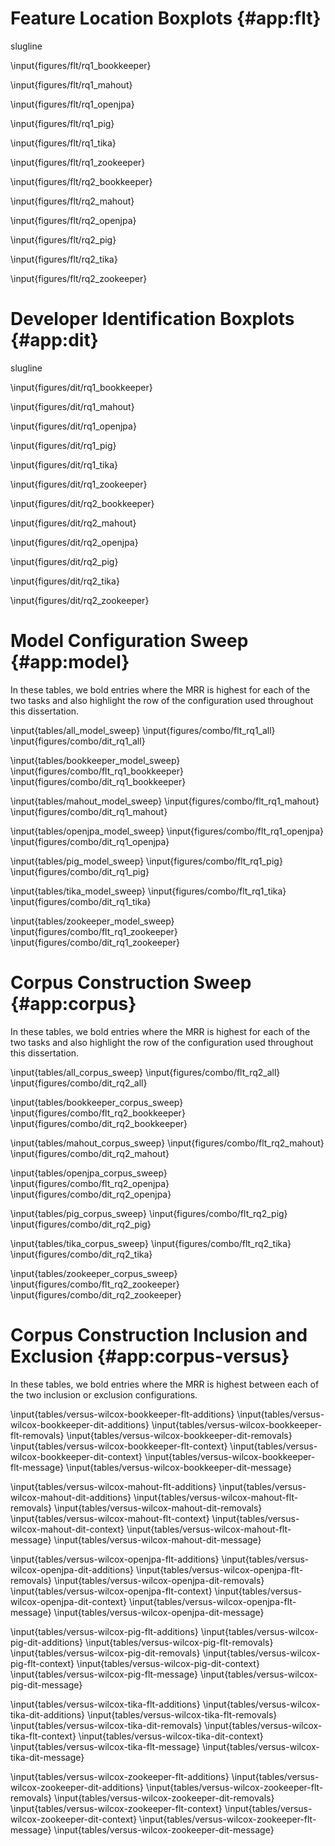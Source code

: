 # Feature Location Boxplots {#app:flt}

slugline

<!-- BookKeeper v4.3.0
max bound:	843
same:	38	0.265734265734
same (ones):	34	0.237762237762
diff of 1:	14	0.0979020979021
diff of 2:	13	0.0909090909091
diff of 3:	4	0.027972027972
within <=1:	14	0.0979020979021
within <=5:	40	0.27972027972
within <=10:	46	0.321678321678
within <=50:	74	0.517482517483
other (>50.000000):	31	0.216783216783
within <= 8 (1.000000%):	42	0.293706293706
within <= 42 (5.000000%):	73	0.51048951049
within <= 84 (10.000000%):	84	0.587412587413
within <= 422 (50.000000%):	95	0.664335664336
other > 422 (50.000000%):	10	0.0699300699301
worst (Changesets - Snapshot) 639.0 -680.0
total:	143

-->

\input{figures/flt/rq1_bookkeeper}

<!-- old text
Figure \ref{fig:flt:rq1:bookkeeper} shows the effectiveness measures for
\bookkeeper.  Again, the figure suggests that changesets perform better than
snapshots, even though the difference of MRR is only $0.0056$ (Table
\ref{table:feature_location_rq1}.)
-->


<!-- Mahout v0.10.0
max bound:	1556
same:	6	0.12
same (ones):	5	0.1
diff of 1:	5	0.1
diff of 2:	4	0.08
diff of 3:	0	0.0
within <=1:	5	0.1
within <=5:	12	0.24
within <=10:	15	0.3
within <=50:	23	0.46
other (>50.000000):	21	0.42
within <= 16 (1.000000%):	17	0.34
within <= 78 (5.000000%):	24	0.48
within <= 156 (10.000000%):	28	0.56
within <= 778 (50.000000%):	40	0.8
other > 778 (50.000000%):	4	0.08
worst (Changesets - Snapshot) 865.0 -1133.0
total:	50


-->

\input{figures/flt/rq1_mahout}

<!-- OpenJPA v2.3.0
max bound:	4968
same:	16	0.12213740458
same (ones):	14	0.106870229008
diff of 1:	12	0.0916030534351
diff of 2:	5	0.0381679389313
diff of 3:	3	0.0229007633588
within <=1:	12	0.0916030534351
within <=5:	25	0.190839694656
within <=10:	36	0.274809160305
within <=50:	62	0.473282442748
other (>50.000000):	53	0.404580152672
within <= 50 (1.000000%):	62	0.473282442748
within <= 248 (5.000000%):	76	0.580152671756
within <= 497 (10.000000%):	89	0.679389312977
within <= 2484 (50.000000%):	112	0.854961832061
other > 2484 (50.000000%):	3	0.0229007633588
worst (Changesets - Snapshot) 888.0 -4478.0
total:	131


-->

\input{figures/flt/rq1_openjpa}

<!-- Pig v0.14.0
max bound:	2098
same:	30	0.172413793103
same (ones):	26	0.149425287356
diff of 1:	15	0.0862068965517
diff of 2:	10	0.0574712643678
diff of 3:	11	0.0632183908046
within <=1:	15	0.0862068965517
within <=5:	48	0.275862068966
within <=10:	52	0.298850574713
within <=50:	90	0.51724137931
other (>50.000000):	54	0.310344827586
within <= 21 (1.000000%):	67	0.385057471264
within <= 105 (5.000000%):	106	0.609195402299
within <= 210 (10.000000%):	119	0.683908045977
within <= 1049 (50.000000%):	137	0.787356321839
other > 1049 (50.000000%):	7	0.0402298850575
worst (Changesets - Snapshot) 762.0 -1556.0
total:	174

-->

\input{figures/flt/rq1_pig}

<!-- Tika v1.8
max bound:	954
same:	5	0.138888888889
same (ones):	4	0.111111111111
diff of 1:	9	0.25
diff of 2:	4	0.111111111111
diff of 3:	2	0.0555555555556
within <=1:	9	0.25
within <=5:	16	0.444444444444
within <=10:	19	0.527777777778
within <=50:	23	0.638888888889
other (>50.000000):	8	0.222222222222
within <= 10 (1.000000%):	19	0.527777777778
within <= 48 (5.000000%):	23	0.638888888889
within <= 95 (10.000000%):	26	0.722222222222
within <= 477 (50.000000%):	29	0.805555555556
other > 477 (50.000000%):	2	0.0555555555556
worst (Changesets - Snapshot) 163.0 -539.0
total:	36


-->

\input{figures/flt/rq1_tika}

<!-- ZooKeeper v3.5.0
max bound:	927
same:	60	0.248962655602
same (ones):	56	0.232365145228
diff of 1:	32	0.132780082988
diff of 2:	16	0.0663900414938
diff of 3:	10	0.0414937759336
within <=1:	32	0.132780082988
within <=5:	72	0.298755186722
within <=10:	86	0.356846473029
within <=50:	126	0.522821576763
other (>50.000000):	55	0.228215767635
within <= 9 (1.000000%):	85	0.352697095436
within <= 46 (5.000000%):	121	0.502074688797
within <= 93 (10.000000%):	144	0.597510373444
within <= 464 (50.000000%):	175	0.726141078838
other > 464 (50.000000%):	6	0.0248962655602
worst (Changesets - Snapshot) 405 -517
total:	241


-->

\input{figures/flt/rq1_zookeeper}

<!-- BookKeeper v4.3.0
max bound:	843
same:	29	0.202797202797
same (ones):	21	0.146853146853
diff of 1:	16	0.111888111888
diff of 2:	8	0.0559440559441
diff of 3:	8	0.0559440559441
within <=1:	16	0.111888111888
within <=5:	43	0.300699300699
within <=10:	59	0.412587412587
within <=50:	83	0.58041958042
other (>50.000000):	31	0.216783216783
within <= 8 (1.000000%):	52	0.363636363636
within <= 42 (5.000000%):	82	0.573426573427
within <= 84 (10.000000%):	95	0.664335664336
within <= 422 (50.000000%):	112	0.783216783217
other > 422 (50.000000%):	2	0.013986013986
worst (Changesets - Historical) 620.0 -392.0
total:	143

-->

\input{figures/flt/rq2_bookkeeper}

<!-- Mahout v0.10.0
max bound:	1556
same:	6	0.12
same (ones):	4	0.08
diff of 1:	7	0.14
diff of 2:	4	0.08
diff of 3:	1	0.02
within <=1:	7	0.14
within <=5:	14	0.28
within <=10:	16	0.32
within <=50:	27	0.54
other (>50.000000):	17	0.34
within <= 16 (1.000000%):	21	0.42
within <= 78 (5.000000%):	32	0.64
within <= 156 (10.000000%):	37	0.74
within <= 778 (50.000000%):	43	0.86
other > 778 (50.000000%):	1	0.02
worst (Changesets - Historical) 823.0 -636.0
total:	50

-->

\input{figures/flt/rq2_mahout}

<!-- OpenJPA v2.3.0
max bound:	4968
same:	15	0.114503816794
same (ones):	14	0.106870229008
diff of 1:	7	0.0534351145038
diff of 2:	4	0.030534351145
diff of 3:	7	0.0534351145038
within <=1:	7	0.0534351145038
within <=5:	24	0.18320610687
within <=10:	33	0.251908396947
within <=50:	65	0.496183206107
other (>50.000000):	51	0.389312977099
within <= 50 (1.000000%):	65	0.496183206107
within <= 248 (5.000000%):	101	0.770992366412
within <= 497 (10.000000%):	107	0.81679389313
within <= 2484 (50.000000%):	116	0.885496183206
other > 2484 (50.000000%):	0	0.0
worst (Changesets - Historical) 594.0 -2153.0
total:	131

-->

\input{figures/flt/rq2_openjpa}

<!-- Pig v0.14.0
max bound:	2098
same:	22	0.126436781609
same (ones):	19	0.109195402299
diff of 1:	12	0.0689655172414
diff of 2:	8	0.0459770114943
diff of 3:	2	0.0114942528736
within <=1:	12	0.0689655172414
within <=5:	35	0.201149425287
within <=10:	47	0.270114942529
within <=50:	92	0.528735632184
other (>50.000000):	60	0.344827586207
within <= 21 (1.000000%):	67	0.385057471264
within <= 105 (5.000000%):	123	0.706896551724
within <= 210 (10.000000%):	138	0.793103448276
within <= 1049 (50.000000%):	151	0.867816091954
other > 1049 (50.000000%):	1	0.00574712643678
worst (Changesets - Historical) 1062.0 -784.0
total:	174

-->

\input{figures/flt/rq2_pig}

<!-- Tika v1.8
max bound:	954
same:	6	0.166666666667
same (ones):	4	0.111111111111
diff of 1:	6	0.166666666667
diff of 2:	1	0.0277777777778
diff of 3:	0	0.0
within <=1:	6	0.166666666667
within <=5:	7	0.194444444444
within <=10:	12	0.333333333333
within <=50:	24	0.666666666667
other (>50.000000):	6	0.166666666667
within <= 10 (1.000000%):	12	0.333333333333
within <= 48 (5.000000%):	23	0.638888888889
within <= 95 (10.000000%):	28	0.777777777778
within <= 477 (50.000000%):	30	0.833333333333
other > 477 (50.000000%):	0	0.0
worst (Changesets - Historical) 101.0 -128.0
total:	36

-->

\input{figures/flt/rq2_tika}

<!-- ZooKeeper v3.5.0
max bound:	927
same:	43	0.178423236515
same (ones):	36	0.149377593361
diff of 1:	28	0.116182572614
diff of 2:	21	0.0871369294606
diff of 3:	12	0.0497925311203
within <=1:	28	0.116182572614
within <=5:	81	0.336099585062
within <=10:	118	0.489626556017
within <=50:	169	0.701244813278
other (>50.000000):	29	0.120331950207
within <= 9 (1.000000%):	114	0.473029045643
within <= 46 (5.000000%):	168	0.697095435685
within <= 93 (10.000000%):	182	0.755186721992
within <= 464 (50.000000%):	198	0.821576763485
other > 464 (50.000000%):	0	0.0
worst (Changesets - Historical) 415 -183
total:	241

-->

\input{figures/flt/rq2_zookeeper}


# Developer Identification Boxplots  {#app:dit}

slugline

<!-- BookKeeper v4.3.0
max bound:	5
same:	30	0.182926829268
same (ones):	17	0.103658536585
diff of 1:	61	0.371951219512
diff of 2:	20	0.121951219512
diff of 3:	41	0.25
within <=1:	61	0.371951219512
within <=5:	134	0.817073170732
within <=10:	134	0.817073170732
within <=50:	134	0.817073170732
other (>50.000000):	0	0.0
within <= 0 (1.000000%):	0	0.0
within <= 0 (5.000000%):	0	0.0
within <= 1 (10.000000%):	61	0.371951219512
within <= 3 (50.000000%):	122	0.743902439024
other > 3 (50.000000%):	12	0.0731707317073
worst (Changesets - Snapshot) 4.0 -4.0
total:	164


-->

\input{figures/dit/rq1_bookkeeper}

<!-- Mahout v0.10.0
max bound:	38
same:	16	0.12030075188
same (ones):	4	0.0300751879699
diff of 1:	17	0.127819548872
diff of 2:	19	0.142857142857
diff of 3:	16	0.12030075188
within <=1:	17	0.127819548872
within <=5:	67	0.503759398496
within <=10:	94	0.706766917293
within <=50:	117	0.87969924812
other (>50.000000):	0	0.0
within <= 0 (1.000000%):	0	0.0
within <= 2 (5.000000%):	36	0.270676691729
within <= 4 (10.000000%):	63	0.473684210526
within <= 19 (50.000000%):	109	0.81954887218
other > 19 (50.000000%):	8	0.0601503759398
worst (Changesets - Snapshot) 33.0 -19.0
total:	133


-->
\input{figures/dit/rq1_mahout}

<!-- OpenJPA v2.3.0
max bound:	26
same:	22	0.160583941606
same (ones):	8	0.0583941605839
diff of 1:	27	0.197080291971
diff of 2:	10	0.0729927007299
diff of 3:	15	0.109489051095
within <=1:	27	0.197080291971
within <=5:	72	0.525547445255
within <=10:	101	0.737226277372
within <=50:	115	0.839416058394
other (>50.000000):	0	0.0
within <= 0 (1.000000%):	0	0.0
within <= 1 (5.000000%):	27	0.197080291971
within <= 3 (10.000000%):	52	0.379562043796
within <= 13 (50.000000%):	108	0.788321167883
other > 13 (50.000000%):	7	0.0510948905109
worst (Changesets - Snapshot) 13.0 -21.0
total:	137

-->

\input{figures/dit/rq1_openjpa}

<!-- Pig v0.14.0
max bound:	28
same:	22	0.0990990990991
same (ones):	3	0.0135135135135
diff of 1:	35	0.157657657658
diff of 2:	23	0.103603603604
diff of 3:	28	0.126126126126
within <=1:	35	0.157657657658
within <=5:	138	0.621621621622
within <=10:	184	0.828828828829
within <=50:	200	0.900900900901
other (>50.000000):	0	0.0
within <= 0 (1.000000%):	0	0.0
within <= 1 (5.000000%):	35	0.157657657658
within <= 3 (10.000000%):	86	0.387387387387
within <= 14 (50.000000%):	192	0.864864864865
other > 14 (50.000000%):	8	0.036036036036
worst (Changesets - Snapshot) 17.0 -22.0
total:	222

-->

\input{figures/dit/rq1_pig}

<!-- Tika v1.8
max bound:	26
same:	2	0.05
same (ones):	2	0.05
diff of 1:	9	0.225
diff of 2:	6	0.15
diff of 3:	8	0.2
within <=1:	9	0.225
within <=5:	29	0.725
within <=10:	35	0.875
within <=50:	38	0.95
other (>50.000000):	0	0.0
within <= 0 (1.000000%):	0	0.0
within <= 1 (5.000000%):	9	0.225
within <= 3 (10.000000%):	23	0.575
within <= 13 (50.000000%):	36	0.9
other > 13 (50.000000%):	2	0.05
worst (Changesets - Snapshot) 18.0 -6.0
total:	40

-->

\input{figures/dit/rq1_tika}

<!-- ZooKeeper v3.5.0
max bound:	16
same:	62	0.172701949861
same (ones):	24	0.066852367688
diff of 1:	96	0.267409470752
diff of 2:	67	0.186629526462
diff of 3:	58	0.161559888579
within <=1:	96	0.267409470752
within <=5:	276	0.768802228412
within <=10:	297	0.827298050139
within <=50:	297	0.827298050139
other (>50.000000):	0	0.0
within <= 0 (1.000000%):	0	0.0
within <= 1 (5.000000%):	96	0.267409470752
within <= 2 (10.000000%):	163	0.454038997214
within <= 8 (50.000000%):	293	0.816155988858
other > 8 (50.000000%):	4	0.0111420612813
worst (Changesets - Snapshot) 10.0 -10.0
total:	359

-->
\input{figures/dit/rq1_zookeeper}


<!-- BookKeeper v4.3.0
max bound:	5
same:	38	0.233128834356
same (ones):	24	0.147239263804
diff of 1:	59	0.361963190184
diff of 2:	36	0.220858895706
diff of 3:	25	0.153374233129
within <=1:	59	0.361963190184
within <=5:	125	0.766871165644
within <=10:	125	0.766871165644
within <=50:	125	0.766871165644
other (>50.000000):	0	0.0
within <= 0 (1.000000%):	0	0.0
within <= 0 (5.000000%):	0	0.0
within <= 1 (10.000000%):	59	0.361963190184
within <= 3 (50.000000%):	120	0.736196319018
other > 3 (50.000000%):	5	0.0306748466258
worst (Changesets - Historical) 4.0 -3.0
total:	163

-->

\input{figures/dit/rq2_bookkeeper}

<!-- Mahout v0.10.0
max bound:	38
same:	10	0.0769230769231
same (ones):	4	0.0307692307692
diff of 1:	15	0.115384615385
diff of 2:	7	0.0538461538462
diff of 3:	12	0.0923076923077
within <=1:	15	0.115384615385
within <=5:	48	0.369230769231
within <=10:	79	0.607692307692
within <=50:	120	0.923076923077
other (>50.000000):	0	0.0
within <= 0 (1.000000%):	0	0.0
within <= 2 (5.000000%):	22	0.169230769231
within <= 4 (10.000000%):	41	0.315384615385
within <= 19 (50.000000%):	106	0.815384615385
other > 19 (50.000000%):	14	0.107692307692
worst (Changesets - Historical) 37.0 -25.0
total:	130

-->

\input{figures/dit/rq2_mahout}

<!-- OpenJPA v2.3.0
max bound:	26
same:	16	0.117647058824
same (ones):	5	0.0367647058824
diff of 1:	22	0.161764705882
diff of 2:	18	0.132352941176
diff of 3:	13	0.0955882352941
within <=1:	22	0.161764705882
within <=5:	77	0.566176470588
within <=10:	104	0.764705882353
within <=50:	120	0.882352941176
other (>50.000000):	0	0.0
within <= 0 (1.000000%):	0	0.0
within <= 1 (5.000000%):	22	0.161764705882
within <= 3 (10.000000%):	53	0.389705882353
within <= 13 (50.000000%):	115	0.845588235294
other > 13 (50.000000%):	5	0.0367647058824
worst (Changesets - Historical) 23.0 -20.0
total:	136

-->

\input{figures/dit/rq2_openjpa}

<!-- Pig v0.14.0
max bound:	28
same:	17	0.0769230769231
same (ones):	2	0.00904977375566
diff of 1:	36	0.162895927602
diff of 2:	30	0.135746606335
diff of 3:	26	0.117647058824
within <=1:	36	0.162895927602
within <=5:	139	0.628959276018
within <=10:	194	0.877828054299
within <=50:	204	0.923076923077
other (>50.000000):	0	0.0
within <= 0 (1.000000%):	0	0.0
within <= 1 (5.000000%):	36	0.162895927602
within <= 3 (10.000000%):	92	0.41628959276
within <= 14 (50.000000%):	202	0.914027149321
other > 14 (50.000000%):	2	0.00904977375566
worst (Changesets - Historical) 18.0 -10.0
total:	221

-->

\input{figures/dit/rq2_pig}

<!-- Tika v1.8
max bound:	26
same:	5	0.128205128205
same (ones):	3	0.0769230769231
diff of 1:	1	0.025641025641
diff of 2:	8	0.205128205128
diff of 3:	4	0.102564102564
within <=1:	1	0.025641025641
within <=5:	25	0.641025641026
within <=10:	32	0.820512820513
within <=50:	34	0.871794871795
other (>50.000000):	0	0.0
within <= 0 (1.000000%):	0	0.0
within <= 1 (5.000000%):	1	0.025641025641
within <= 3 (10.000000%):	13	0.333333333333
within <= 13 (50.000000%):	32	0.820512820513
other > 13 (50.000000%):	2	0.0512820512821
worst (Changesets - Historical) 19.0 -7.0
total:	39

-->

\input{figures/dit/rq2_tika}

<!-- ZooKeeper v3.5.0
max bound:	16
same:	40	0.112994350282
same (ones):	7	0.0197740112994
diff of 1:	80	0.225988700565
diff of 2:	70	0.197740112994
diff of 3:	50	0.141242937853
within <=1:	80	0.225988700565
within <=5:	260	0.734463276836
within <=10:	314	0.887005649718
within <=50:	314	0.887005649718
other (>50.000000):	0	0.0
within <= 0 (1.000000%):	0	0.0
within <= 1 (5.000000%):	80	0.225988700565
within <= 2 (10.000000%):	150	0.423728813559
within <= 8 (50.000000%):	305	0.861581920904
other > 8 (50.000000%):	9	0.0254237288136
worst (Changesets - Historical) 9.0 -10.0
total:	354

-->

\input{figures/dit/rq2_zookeeper}



# Model Configuration Sweep {#app:model}

In these tables, we bold entries where the MRR is highest for each of the two
tasks and also highlight the row of the configuration used throughout this
dissertation.

\input{tables/all_model_sweep}
\input{figures/combo/flt_rq1_all}
\input{figures/combo/dit_rq1_all}

\input{tables/bookkeeper_model_sweep}
\input{figures/combo/flt_rq1_bookkeeper}
\input{figures/combo/dit_rq1_bookkeeper}

\input{tables/mahout_model_sweep}
\input{figures/combo/flt_rq1_mahout}
\input{figures/combo/dit_rq1_mahout}

\input{tables/openjpa_model_sweep}
\input{figures/combo/flt_rq1_openjpa}
\input{figures/combo/dit_rq1_openjpa}

\input{tables/pig_model_sweep}
\input{figures/combo/flt_rq1_pig}
\input{figures/combo/dit_rq1_pig}

\input{tables/tika_model_sweep}
\input{figures/combo/flt_rq1_tika}
\input{figures/combo/dit_rq1_tika}

\input{tables/zookeeper_model_sweep}
\input{figures/combo/flt_rq1_zookeeper}
\input{figures/combo/dit_rq1_zookeeper}

# Corpus Construction Sweep {#app:corpus}

In these tables, we bold entries where the MRR is highest for each of the two
tasks and also highlight the row of the configuration used throughout this
dissertation.

\input{tables/all_corpus_sweep}
\input{figures/combo/flt_rq2_all}
\input{figures/combo/dit_rq2_all}

\input{tables/bookkeeper_corpus_sweep}
\input{figures/combo/flt_rq2_bookkeeper}
\input{figures/combo/dit_rq2_bookkeeper}

\input{tables/mahout_corpus_sweep}
\input{figures/combo/flt_rq2_mahout}
\input{figures/combo/dit_rq2_mahout}

\input{tables/openjpa_corpus_sweep}
\input{figures/combo/flt_rq2_openjpa}
\input{figures/combo/dit_rq2_openjpa}

\input{tables/pig_corpus_sweep}
\input{figures/combo/flt_rq2_pig}
\input{figures/combo/dit_rq2_pig}

\input{tables/tika_corpus_sweep}
\input{figures/combo/flt_rq2_tika}
\input{figures/combo/dit_rq2_tika}

\input{tables/zookeeper_corpus_sweep}
\input{figures/combo/flt_rq2_zookeeper}
\input{figures/combo/dit_rq2_zookeeper}

# Corpus Construction Inclusion and Exclusion {#app:corpus-versus}

In these tables, we bold entries where the MRR is highest between each of the
two inclusion or exclusion configurations.

\input{tables/versus-wilcox-bookkeeper-flt-additions}
\input{tables/versus-wilcox-bookkeeper-dit-additions}
\input{tables/versus-wilcox-bookkeeper-flt-removals}
\input{tables/versus-wilcox-bookkeeper-dit-removals}
\input{tables/versus-wilcox-bookkeeper-flt-context}
\input{tables/versus-wilcox-bookkeeper-dit-context}
\input{tables/versus-wilcox-bookkeeper-flt-message}
\input{tables/versus-wilcox-bookkeeper-dit-message}

\input{tables/versus-wilcox-mahout-flt-additions}
\input{tables/versus-wilcox-mahout-dit-additions}
\input{tables/versus-wilcox-mahout-flt-removals}
\input{tables/versus-wilcox-mahout-dit-removals}
\input{tables/versus-wilcox-mahout-flt-context}
\input{tables/versus-wilcox-mahout-dit-context}
\input{tables/versus-wilcox-mahout-flt-message}
\input{tables/versus-wilcox-mahout-dit-message}

\input{tables/versus-wilcox-openjpa-flt-additions}
\input{tables/versus-wilcox-openjpa-dit-additions}
\input{tables/versus-wilcox-openjpa-flt-removals}
\input{tables/versus-wilcox-openjpa-dit-removals}
\input{tables/versus-wilcox-openjpa-flt-context}
\input{tables/versus-wilcox-openjpa-dit-context}
\input{tables/versus-wilcox-openjpa-flt-message}
\input{tables/versus-wilcox-openjpa-dit-message}

\input{tables/versus-wilcox-pig-flt-additions}
\input{tables/versus-wilcox-pig-dit-additions}
\input{tables/versus-wilcox-pig-flt-removals}
\input{tables/versus-wilcox-pig-dit-removals}
\input{tables/versus-wilcox-pig-flt-context}
\input{tables/versus-wilcox-pig-dit-context}
\input{tables/versus-wilcox-pig-flt-message}
\input{tables/versus-wilcox-pig-dit-message}

\input{tables/versus-wilcox-tika-flt-additions}
\input{tables/versus-wilcox-tika-dit-additions}
\input{tables/versus-wilcox-tika-flt-removals}
\input{tables/versus-wilcox-tika-dit-removals}
\input{tables/versus-wilcox-tika-flt-context}
\input{tables/versus-wilcox-tika-dit-context}
\input{tables/versus-wilcox-tika-flt-message}
\input{tables/versus-wilcox-tika-dit-message}

\input{tables/versus-wilcox-zookeeper-flt-additions}
\input{tables/versus-wilcox-zookeeper-dit-additions}
\input{tables/versus-wilcox-zookeeper-flt-removals}
\input{tables/versus-wilcox-zookeeper-dit-removals}
\input{tables/versus-wilcox-zookeeper-flt-context}
\input{tables/versus-wilcox-zookeeper-dit-context}
\input{tables/versus-wilcox-zookeeper-flt-message}
\input{tables/versus-wilcox-zookeeper-dit-message}

